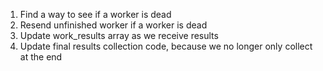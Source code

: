 1. Find a way to see if a worker is dead
2. Resend unfinished worker if a worker is dead
3. Update work_results array as we receive results
4. Update final results collection code, because we no longer only collect at the end

